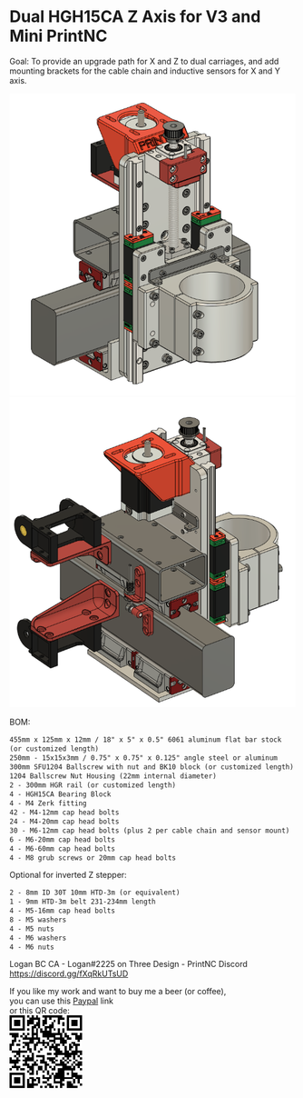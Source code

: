 # Dual HGH15CA Z Axis for V3 and Mini PrintNC

Goal: To provide an upgrade path for X and Z to dual carriages, and add 
mounting brackets for the cable chain and inductive sensors for X and Y axis.

![Front](./Images/FrontIso.png) ![Back](./Images/BackIso.png)

BOM: 

	455mm x 125mm x 12mm / 18" x 5" x 0.5" 6061 aluminum flat bar stock (or customized length)
	250mm - 15x15x3mm / 0.75" x 0.75" x 0.125" angle steel or aluminum
	300mm SFU1204 Ballscrew with nut and BK10 block (or customized length)
	1204 Ballscrew Nut Housing (22mm internal diameter)
	2 - 300mm HGR rail (or customized length)
	4 - HGH15CA Bearing Block
	4 - M4 Zerk fitting
	42 - M4-12mm cap head bolts
	24 - M4-20mm cap head bolts
	30 - M6-12mm cap head bolts (plus 2 per cable chain and sensor mount)
	6 - M6-20mm cap head bolts
	4 - M6-60mm cap head bolts
	4 - M8 grub screws or 20mm cap head bolts

Optional for inverted Z stepper: 

	2 - 8mm ID 30T 10mm HTD-3m (or equivalent)
	1 - 9mm HTD-3m belt 231-234mm length
	4 - M5-16mm cap head bolts
	8 - M5 washers
	4 - M5 nuts
	4 - M6 washers
	4 - M6 nuts



Logan BC CA - Logan#2225 on Three Design - PrintNC Discord
https://discord.gg/fXqRkUTsUD

If you like my work and want to buy me a beer (or coffee),  
you can use this [Paypal](https://www.paypal.com/donate/?hosted_button_id=QBMAY9ZB6N3F8) link    
or this QR code:  
![QRCode](QRCode.png)
